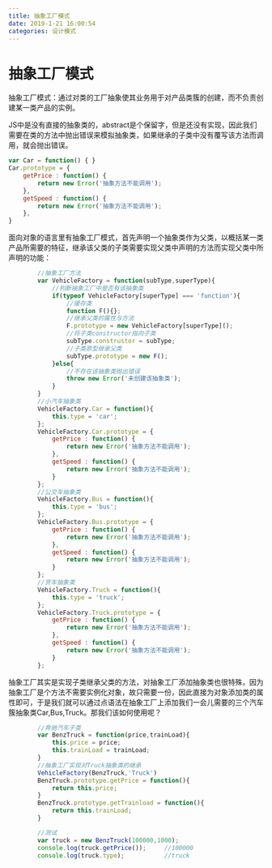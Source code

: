 ```yaml
---
title: 抽象工厂模式
date: 2019-1-21 16:00:54
categories: 设计模式
---
```


# 抽象工厂模式

抽象工厂模式：通过对类的工厂抽象使其业务用于对产品类簇的创建，而不负责创建某一类产品的实例。

JS中是没有直接的抽象类的，abstract是个保留字，但是还没有实现，因此我们需要在类的方法中抛出错误来模拟抽象类，如果继承的子类中没有覆写该方法而调用，就会抛出错误。

```js
var Car = function() { }
Car.prototype = {
    getPrice : function() {
        return new Error('抽象方法不能调用');
    },
    getSpeed : function() {
        return new Error('抽象方法不能调用');
    },
}
```

<!--more-->

面向对象的语言里有抽象工厂模式，首先声明一个抽象类作为父类，以概括某一类产品所需要的特征，继承该父类的子类需要实现父类中声明的方法而实现父类中所声明的功能：

```js
	    //抽象工厂方法
		var VehicleFactory = function(subType,superType){
			//判断抽象工厂中是否有该抽象类
			if(typeof VehicleFactory[superType] === 'function'){
				//缓存类
				function F(){};
				//继承父类的属性与方法
				F.prototype = new VehicleFactory[superType]();
				//将子类constructor指向子类
				subType.construstor = subType;
				//子类原型继承父类
				subType.prototype = new F();
			}else{
				//不存在该抽象类抛出错误
				throw new Error('未创建该抽象类');
			}
		}
		//小汽车抽象类
		VehicleFactory.Car = function(){
			this.type = 'car';
		};
		VehicleFactory.Car.prototype = {
			getPrice : function() {
		        return new Error('抽象方法不能调用');
		    },
		    getSpeed : function() {
		        return new Error('抽象方法不能调用');
		    }
		};
		//公交车抽象类
		VehicleFactory.Bus = function(){
			this.type = 'bus';
		};
		VehicleFactory.Bus.prototype = {
			getPrice : function() {
		        return new Error('抽象方法不能调用');
		    },
		    getSpeed : function() {
		        return new Error('抽象方法不能调用');
		    }
		};
		//货车抽象类
		VehicleFactory.Truck = function(){
			this.type = 'truck';
		};
		VehicleFactory.Truck.prototype = {
			getPrice : function() {
		        return new Error('抽象方法不能调用');
		    },
		    getSpeed : function() {
		        return new Error('抽象方法不能调用');
		    }
		};
```

抽象工厂其实是实现子类继承父类的方法，对抽象工厂添加抽象类也很特殊，因为抽象工厂是个方法不需要实例化对象，故只需要一份，因此直接为对象添加类的属性即可，于是我们就可以通过点语法在抽象工厂上添加我们一会儿需要的三个汽车簇抽象类Car,Bus,Truck。那我们该如何使用呢？

```js
		//奔驰汽车子类
		var BenzTruck = function(price,trainLoad){
			this.price = price;
			this.trainLoad = trainLoad;
		}
		//抽象工厂实现对Truck抽象类的继承
		VehicleFactory(BenzTruck,'Truck')
		BenzTruck.prototype.getPrice = function(){
			return this.price;
		}
		BenzTruck.prototype.getTrainload = function(){
			return this.trainLoad;
		}

		//测试
		var truck = new BenzTruck(100000,1000);
		console.log(truck.getPrice());     //100000
		console.log(truck.type);           //truck
```


